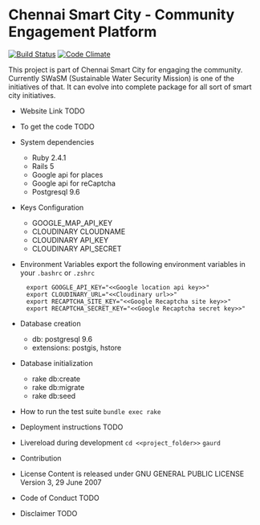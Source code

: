 # Chennai Smart City - Community Engagement Platform

[![Build Status](https://travis-ci.org/rajbharath/swasm.svg?branch=master)](https://travis-ci.org/rajbharath/swasm)
[![Code Climate](https://codeclimate.com/github/rajbharath/swasm/badges/gpa.svg)](https://codeclimate.com/github/rajbharath/swasm)

This project is part of Chennai Smart City for engaging the community. Currently SWaSM (Sustainable Water Security Mission) is one of the initiatives of that. It can evolve into complete package for all sort of smart city initiatives.

* Website Link
  TODO

* To get the code
  TODO

* System dependencies
  - Ruby 2.4.1
  - Rails 5
  - Google api for places
  - Google api for reCaptcha
  - Postgresql 9.6

* Keys Configuration
  - GOOGLE_MAP_API_KEY
  - CLOUDINARY CLOUDNAME
  - CLOUDINARY API_KEY
  - CLOUDINARY API_SECRET

* Environment Variables
  export the following environment variables in your ```.bashrc``` or ```.zshrc```

 ```
      export GOOGLE_API_KEY="<<Google location api key>>"
      export CLOUDINARY_URL="<<Cloudinary url>>"
      export RECAPTCHA_SITE_KEY="<<Google Recaptcha site key>>"
      export RECAPTCHA_SECRET_KEY="<<Google Recaptcha secret key>>"
  ```

* Database creation
  - db: postgresql 9.6
  - extensions: postgis, hstore

* Database initialization
  - rake db:create
  - rake db:migrate
  - rake db:seed

* How to run the test suite
  ```bundle exec rake ```

* Deployment instructions
  TODO

* Livereload during development
  ``` cd <<project_folder>> ```
  ``` gaurd ```

* Contribution

* License
  Content is released under GNU GENERAL PUBLIC LICENSE Version 3, 29 June 2007

* Code of Conduct
  TODO

* Disclaimer
  TODO
